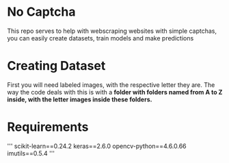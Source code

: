# No Captcha

This repo serves to help with webscraping websites with simple captchas, you can easily create datasets, train models and make predictions

# Creating Dataset

First you will need labeled images, with the respective letter they are. The way the code deals with this is with a **folder with folders named from A to Z inside, with the letter images inside these folders.**

# Requirements

'''
scikit-learn==0.24.2
keras==2.6.0
opencv-python==4.6.0.66
imutils==0.5.4
'''
